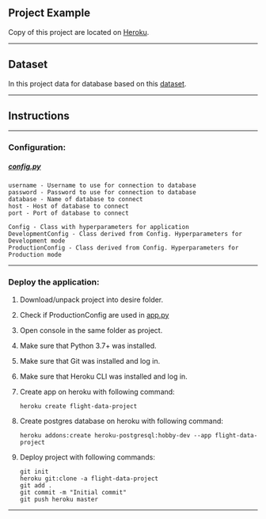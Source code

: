 ## Project Example

Copy of this project are located on [Heroku](https://flight-data-project.herokuapp.com/).

---

## Dataset

In this project data for database based on this [dataset](https://www.kaggle.com/datasets/usdot/flight-delays).


---

## Instructions

---

### Configuration:

##### [config.py](config.py)

    username - Username to use for connection to database
    password - Password to use for connection to database
    database - Name of database to connect
    host - Host of database to connect
    port - Port of database to connect

    Config - Class with hyperparameters for application
    DevelopmentConfig - Class derived from Config. Hyperparameters for Development mode
    ProductionConfig - Class derived from Config. Hyperparameters for Production mode

---

### Deploy the application:


1. Download/unpack project into desire folder.


2. Check if ProductionConfig are used in [app.py](app.py)


2. Open console in the same folder as project.  


3. Make sure that Python 3.7+ was installed.


4. Make sure that Git was installed and log in.


5. Make sure that Heroku CLI was installed and log in.


6. Create app on heroku with following command:

       heroku create flight-data-project

7. Create postgres database on heroku with following command:

       heroku addons:create heroku-postgresql:hobby-dev --app flight-data-project

8. Deploy project with following commands:

       git init
       heroku git:clone -a flight-data-project
       git add . 
       git commit -m "Initial commit"
       git push heroku master

---